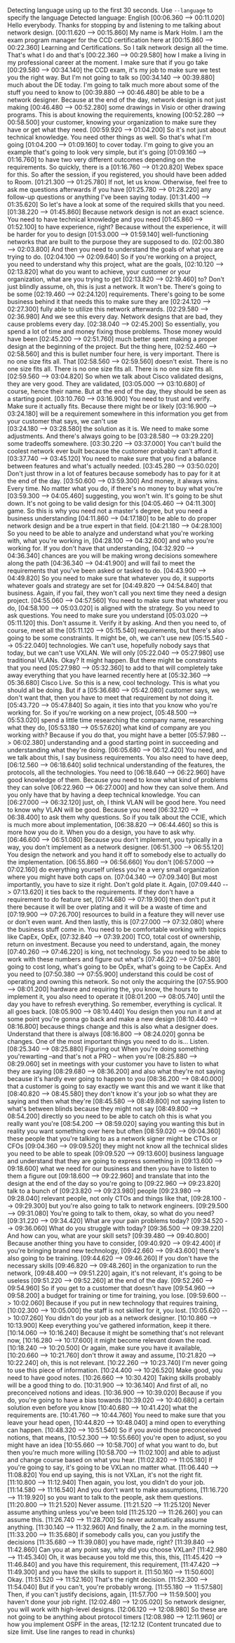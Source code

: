 Detecting language using up to the first 30 seconds. Use `--language` to specify the language
Detected language: English
[00:06.360 --> 00:11.020]  Hello everybody. Thanks for stopping by and listening to me talking about network design.
[00:11.620 --> 00:15.860]  My name is Mark Holm. I am the exam program manager for the CCD certification here at
[00:15.860 --> 00:22.360]  Learning and Certifications. So I talk network design all the time. That's what I do and that's
[00:22.360 --> 00:29.580]  how I make a living in my professional career at the moment. I make sure that if you go take
[00:29.580 --> 00:34.140]  the CCD exam, it's my job to make sure we test you the right way. But I'm not going to talk so
[00:34.140 --> 00:39.880]  much about the DE today. I'm going to talk much more about some of the stuff you need to know to
[00:39.880 --> 00:46.480]  be able to be a network designer. Because at the end of the day, network design is not just making
[00:46.480 --> 00:52.280]  some drawings in Visio or other drawing programs. This is about knowing the requirements, knowing
[00:52.280 --> 00:58.500]  your customer, knowing your organization to make sure they have or get what they need.
[00:59.920 --> 01:04.200]  So it's not just about technical knowledge. You need other things as well. So that's what I'm going
[01:04.200 --> 01:09.160]  to cover today. I'm going to give you an example that's going to look very simple, but it's going
[01:09.160 --> 01:16.760]  to have two very different outcomes depending on the requirements. So quickly, there is a
[01:16.760 --> 01:20.820]  Webex space for this. So after the session, if you registered, you should have been added to Room.
[01:21.300 --> 01:25.780]  If not, let us know. Otherwise, feel free to ask me questions afterwards if you have
[01:25.780 --> 01:28.220]  any follow-up questions or anything I've been saying today.
[01:31.400 --> 01:35.620]  So let's have a look at some of the required skills that you need.
[01:38.220 --> 01:45.860]  Because network design is not an exact science. You need to have technical knowledge and you need
[01:45.860 --> 01:52.100]  to have experience, right? Because without the experience, it will be harder for you to design
[01:53.000 --> 01:59.140]  well-functioning networks that are built to the purpose they are supposed to do.
[02:00.380 --> 02:03.800]  And then you need to understand the goals of what you are trying to do.
[02:04.100 --> 02:09.640]  So if you're working on a project, you need to understand why this project, what are the goals,
[02:10.120 --> 02:13.820]  what do you want to achieve, your customer or your organization, what are you trying to get
[02:13.820 --> 02:19.460]  to? Don't just blindly assume, oh, this is just a network. It won't be. There's going to be some
[02:19.460 --> 02:24.120]  requirements. There's going to be some business behind it that needs this to make sure they are
[02:24.120 --> 02:27.300]  fully able to utilize this network afterwards.
[02:29.580 --> 02:36.980]  And we see this every day. Network designs that are bad, they cause problems every day.
[02:38.040 --> 02:45.200]  So essentially, you spend a lot of time and money fixing those problems. Those money would have been
[02:45.200 --> 02:51.760]  much better spent making a proper design at the beginning of the project. But the thing here,
[02:52.460 --> 02:58.560]  and this is bullet number four here, is very important. There is no one size fits all. That
[02:58.560 --> 02:59.560]  doesn't exist. There is no one size fits all. There is no one size fits all. There is no one size fits all.  
[02:59.560 --> 03:04.820]  So when we talk about Cisco validated designs, they are very good. They are validated,
[03:05.000 --> 03:10.680]  of course, hence their name. But at the end of the day, they should be seen as a starting point.
[03:10.760 --> 03:16.900]  You need to trust and verify. Make sure it actually fits. Because there might be or likely
[03:16.900 --> 03:24.180]  will be a requirement somewhere in this information you get from your customer that says, we can't use       
[03:24.180 --> 03:28.580]  the solution as it is. We need to make some adjustments. And there's always going to be
[03:28.580 --> 03:29.220]  some tradeoffs somewhere.
[03:30.220 --> 03:37.000]  You can't build the coolest network ever built because the customer probably can't afford it.
[03:37.740 --> 03:45.120]  You need to make sure that you find a balance between features and what's actually needed.
[03:45.280 --> 03:50.020]  Don't just throw in a lot of features because somebody has to pay for it at the end of the day.
[03:50.600 --> 03:59.300]  And money, it always wins. Every time. No matter what you do, if there's no money to buy what you're
[03:59.300 --> 04:05.460]  suggesting, you won't win. It's going to be shut down. It's not going to be valid design for this
[04:05.460 --> 04:11.300]  game. So this is why you need not a master's degree, but you need a business understanding
[04:11.860 --> 04:17.180]  to be able to do proper network design and be a true expert in that field.
[04:21.180 --> 04:28.100]  So you need to be able to analyze and understand what you're working with, what you're working in,
[04:28.100 --> 04:32.600]  and who you're working for. If you don't have that understanding,
[04:32.920 --> 04:36.340]  chances are you will be making wrong decisions somewhere along the path
[04:36.340 --> 04:41.900]  and will fail to meet the requirements that you've been asked or tasked to do.
[04:43.900 --> 04:49.820]  So you need to make sure that whatever you do, it supports whatever goals and strategy are set for
[04:49.820 --> 04:54.840]  that business. Again, if you fail, they won't call you next time they need a design project.
[04:55.060 --> 04:57.560]  You need to make sure that whatever you do,
[04:58.100 --> 05:03.020]  is aligned with the strategy. So you need to ask questions. You need to make sure you understand
[05:03.020 --> 05:11.120]  this. Don't assume it. Verify it by asking. And then you need to, of course, meet all the
[05:11.120 --> 05:15.540]  requirements, but there's also going to be some constraints. It might be, oh, we can't use new
[05:15.540 --> 05:22.040]  technologies. We can't use, hopefully nobody says that today, but we can't use VXLAN. We will only
[05:22.040 --> 05:27.980]  use traditional VLANs. Okay? It might happen. But there might be constraints that you need
[05:27.980 --> 05:32.360]  to add to that will completely take away everything that you have learned recently here at
[05:32.360 --> 05:36.680]  Cisco Live. So this is a new, cool technology. This is what you should all be doing. But if a
[05:36.680 --> 05:42.080]  customer says, we don't want that, then you have to meet that requirement by not doing it.
[05:43.720 --> 05:47.840]  So again, it ties into that you know who you're working for. So if you're working on a new project,
[05:48.500 --> 05:53.020]  spend a little time researching the company name, researching what they do,
[05:53.180 --> 05:57.620]  what kind of company are you working with? Because if you do that, you might have a better
[05:57.980 --> 06:02.380]  understanding and a good starting point in succeeding and understanding what they're doing.
[06:05.680 --> 06:12.420]  You need, and we talk about this, I say business requirements. You also need to have deep,
[06:12.560 --> 06:18.640]  solid technical understanding of the features, the protocols, all the technologies. You need to
[06:18.640 --> 06:22.960]  have good knowledge of them. Because you need to know what kind of problems they can solve
[06:22.960 --> 06:27.000]  and how they can solve them. And you only have that by having a deep technical knowledge. You can
[06:27.000 --> 06:32.120]  just, oh, I think VLAN will be good here. You need to know why VLAN will be good. Because you need
[06:32.120 --> 06:38.400]  to ask them why questions. So if you talk about the CCIE, which is much more about implementation,
[06:38.820 --> 06:44.460]  so this is more how you do it. When you do a design, you have to ask why.
[06:46.600 --> 06:51.080]  Because you don't implement, you typically in a way, you don't implement as a network designer.
[06:51.300 --> 06:55.120]  You design the network and you hand it off to somebody else to actually do the implementation.
[06:55.860 --> 06:56.660]  You don't
[06:57.000 --> 07:02.160]  do everything yourself unless you're a very small organization where you might have both caps on.
[07:04.340 --> 07:09.340]  But most importantly, you have to size it right. Don't gold plate it. Again,
[07:09.440 --> 07:13.620]  it ties back to the requirements. If they don't have a requirement to do feature set,
[07:14.680 --> 07:19.900]  then don't put it there because it will be over plating and it will be a waste of time and
[07:19.900 --> 07:26.700]  resources to build in a feature they will never use or don't even want. And then lastly, this is
[07:27.000 --> 07:32.080]  where the business stuff come in. You need to be comfortable working with topics like CapEx, OpEx,
[07:32.840 --> 07:39.200]  TCO, total cost of ownership, return on investment. Because you need to understand, again, the money
[07:40.260 --> 07:46.220]  is king, not technology. So you need to be able to work with these numbers and figure out what's
[07:46.220 --> 07:50.380]  going to cost long, what's going to be OpEx, what's going to be CapEx. And you need to
[07:50.380 --> 07:55.900]  understand this could be cost of operating and owning this network. So not only the acquiring the
[07:55.900 --> 08:01.200]  hardware and requiring the, you know, the hours to implement it, you also need to operate it
[08:01.200 --> 08:05.740]  until the day you have to refresh everything. So remember, everything is cyclical. It all goes back.
[08:05.900 --> 08:10.440]  You design then you run it and at some point you're gonna go back and make a new design
[08:10.440 --> 08:16.800]  because things change and this is also what a designer does. Understand that there is always
[08:16.800 --> 08:24.020]  gonna be changes. One of the most important things you need to do is… Listen.
[08:25.340 --> 08:25.880]  Figuring out When you're doing something you'rewarting –and that's not a PRO – when you're
[08:25.880 --> 08:29.060]  set in meetings with your customer you have to listen to what they are saying
[08:29.680 --> 08:36.200]  and also what they're not saying because it's hardly ever going to happen to you
[08:36.200 --> 08:40.000]  that a customer is going to say exactly we want this and we want it like that
[08:40.820 --> 08:45.580]  they don't know it's your job so what they are saying and then what they're
[08:45.580 --> 08:49.800]  not saying listen to what's between blinds because they might not say
[08:49.800 --> 08:54.200]  directly so you need to be able to catch oh this is what you really want you're
[08:54.200 --> 08:59.020]  saying you wanting this but in reality you want something over here but often
[08:59.020 --> 09:04.360]  these people that you're talking to as a network signer might be CTOs or CFOs
[09:04.360 --> 09:09.520]  they might not know all the technical slides you need to be able to speak
[09:09.520 --> 09:13.600]  business language and understand that they are going to express something in
[09:13.600 --> 09:18.600]  what we need for our business and then you have to listen to them a figure out
[09:18.600 --> 09:22.960]  and translate that into the design at the end of the day so you're going to
[09:22.960 --> 09:23.820]  talk to a bunch of
[09:23.820 --> 09:23.980]  people
[09:23.980 --> 09:28.040]  relevant people, not only CTOs and things like that,
[09:28.100 --> 09:29.300]  but you're also going to talk to network engineers.
[09:29.500 --> 09:31.080]  You're going to talk to them, okay, so what do you need?
[09:31.220 --> 09:34.420]  What are your pain problems today?
[09:34.520 --> 09:36.060]  What do you struggle with today?
[09:36.500 --> 09:39.220]  And how can you, what are your skill sets?
[09:39.480 --> 09:40.800]  Because another thing you have to consider,
[09:40.920 --> 09:42.400]  if you're bringing brand new technology,
[09:42.660 --> 09:43.600]  there's also going to be training.
[09:44.620 --> 09:46.260]  If you don't have the necessary skills
[09:46.820 --> 09:48.260]  in the organization to run the network,
[09:48.400 --> 09:51.220]  again, it's not relevant, it's going to be useless
[09:51.220 --> 09:52.260]  at the end of the day.
[09:52.260 --> 09:54.960]  So if you get to a customer that doesn't have
[09:54.960 --> 09:58.200]  a budget for training or time for training, you lose.
[09:59.600 --> 10:02.060]  Because if you put in new technology that requires training,
[10:02.300 --> 10:05.000]  the staff is not skilled for it, you lost.
[10:05.620 --> 10:07.260]  You didn't do your job as a network designer.
[10:10.860 --> 10:13.900]  Keep everything you've gathered information, keep it there.
[10:14.060 --> 10:16.240]  Because it might be something that's not relevant now,
[10:16.280 --> 10:17.600]  it might become relevant down the road.
[10:18.240 --> 10:20.500]  Or again, make sure you have it available,
[10:20.660 --> 10:21.760]  don't throw it away and assume,
[10:21.820 --> 10:22.240]  oh, this is not relevant.
[10:22.260 --> 10:23.740]  I'm never going to use this piece of information.
[10:24.400 --> 10:26.520]  Make good, you need to have good notes.
[10:26.660 --> 10:30.420]  Taking skills probably will be a good thing to do.
[10:31.900 --> 10:36.140]  And first of all, no preconceived notions and ideas.
[10:36.900 --> 10:39.020]  Because if you do, you're going to have a bias towards
[10:39.020 --> 10:40.680]  a certain solution even before you know
[10:40.680 --> 10:41.420]  what the requirements are.
[10:41.760 --> 10:44.760]  You need to make sure that you leave your head open,
[10:44.820 --> 10:48.040]  a mind open to everything can happen.
[10:48.320 --> 10:51.540]  So if you avoid those preconceived notions, that means,
[10:52.300 --> 10:55.660]  you're open to adjust, so you might have an idea
[10:55.660 --> 10:58.700]  of what you want to do, but then you're much more willing
[10:58.700 --> 11:02.100]  and able to adjust and change course based on what you hear.
[11:02.820 --> 11:05.180]  If you're going to say, it's going to be VXLan no matter what.
[11:06.440 --> 11:08.820]  You end up saying, this is not VXLan, it's not the right fit.
[11:10.800 --> 11:12.940]  Then again, you lost, you didn't do your job.
[11:14.580 --> 11:16.540]  And you don't want to make assumptions,
[11:16.720 --> 11:19.920]  so you want to talk to the people, ask them questions.
[11:20.800 --> 11:21.520]  Never assume.
[11:21.520 --> 11:25.120]  Never assume anything unless you've been told
[11:25.120 --> 11:26.260]  you can assume this.
[11:26.740 --> 11:28.700]  So never automatically assume anything.
[11:30.140 --> 11:32.960]  And finally, the 2 a.m. in the morning test,
[11:33.200 --> 11:35.680]  if somebody calls you, can you justify the decisions
[11:35.680 --> 11:39.080]  you have made, right?
[11:39.840 --> 11:42.860]  Can you at any point say, why did you choose VXLan?
[11:42.980 --> 11:45.340]  Oh, it was because you told me this, this, this,
[11:45.420 --> 11:46.840]  and you have this requirement, this requirement,
[11:47.420 --> 11:49.300]  and you have the skills to support it.
[11:50.160 --> 11:50.600]  Okay.
[11:51.520 --> 11:52.160]  That's the right decision.
[11:52.300 --> 11:54.040]  But if you can't, you're probably wrong.
[11:55.180 --> 11:57.580]  Then, if you can't justify decisions, again,
[11:57.700 --> 11:59.500]  you haven't done your job right.
[12:02.480 --> 12:05.020]  So network designer, you will work with high-level designs.
[12:06.120 --> 12:08.980]  So these are not going to be anything about protocol timers
[12:08.980 --> 12:11.960]  or how you implement OSPF in the areas,
[12:12.12
(Content truncated due to size limit. Use line ranges to read in chunks)